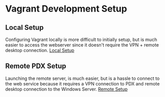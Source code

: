 # Vagrant Development Setup

## Local Setup
Configuring Vagrant locally is more difficult to initially setup, but is much easier to access the webserver since it doesn't require the VPN + remote desktop connection.
[Local Setup](README_VAGRANT_DEV_SETUP_LOCAL.md)

## Remote PDX Setup
Launching the remote server, is much easier, but is a hassle to connect to the web service because it requires a VPN connection to PDX and remote desktop connection to the Windows Server.
[Remote Setup](README_VAGRANT_DEV_SETUP_REMOTE.md)
